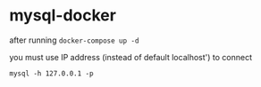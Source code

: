 # mysql-docker

after running `docker-compose up -d`

you must use IP address (instead of default localhost') to connect

`mysql -h 127.0.0.1 -p`

